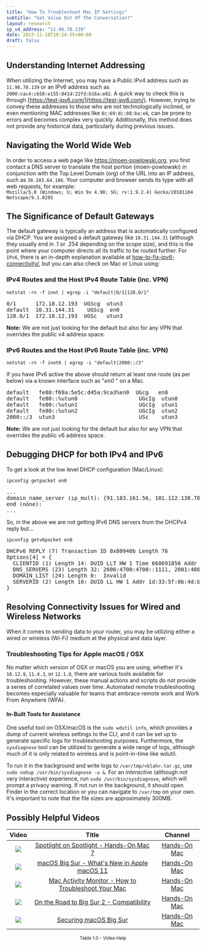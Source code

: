 ```yaml
---
title: "How To Troubleshoot Mac IP Settings"
subtitle: "Get Value Out Of The Conversation?"
layout: research
ip_v4_address: "11.96.78.139"
date: 2023-11-18T19:24:55+00:00
draft: false
---
```


## Understanding Internet Addressing

When utilizing the Internet, you may have a Public IPv4 address such as ```11.96.78.139``` or an IPv6 address such as ```2000:cac4:cb58:e155:841d:22fd:b16a:e82```. A quick way to check this is through [https://test-ipv6.com/](https://test-ipv6.com/). However, trying to convey these addresses to those who are not technologically inclined, or even mentioning MAC addresses like ```8c:69:dc:08:ba:e8```, can be prone to errors and becomes complex very quickly. Additionally, this method does not provide any historical data, particularly during previous issues.
## Navigating the World Wide Web
In order to access a web page like https://moen-powlowski.org, you first contact a DNS server to translate the host portion (moen-powlowski) in conjunction with the Top Level Domain (org) of the URL into an IP address, such as ```38.103.64.186```. Your computer and browser sends its type with all web requests, for example: <br>```Mozilla/5.0 (Windows; U; Win 9x 4.90; SG; rv:1.9.2.4) Gecko/20101104 Netscape/9.1.0285```
## The Significance of Default Gateways
The default gateway is typically an address that is automatically configured via DHCP. You are assigned a default gateway like ```10.31.144.31``` (although they usually end in .1 or .254 depending on the scope size), and this is the point where your computer directs all its traffic to be routed further. For ```IPv6```, there is an in-depth explanation available at [how-to-fix-ipv6-connectivity/](/blog/how-to-fix-ipv6-connectivity/), but you can also check on Mac or Linux using: <br>
### IPv4 Routes and the Host IPv4 Route Table (inc. VPN)
```netstat -rn -f inet | egrep -i "default|0/1|128.0/1"```

<pre>
0/1      172.18.12.193  UGScg  utun3
default  10.31.144.31    UGScg  en0
128.0/1  172.18.12.193  UGSc   utun3</pre>

**Note:** We are not just looking for the default but also for any VPN that overrides the public v4 address space.

### IPv6 Routes and the Host IPv6 Route Table (inc. VPN)
```netstat -rn -f inet6 | egrep -i "default|2000::/3"```

If you have IPv6 active the above should return at least one route (as per below) via a known interface such as "_en0_ " on a Mac. 

<pre>
default   fe80:f69a:5e5c:d45a:9ca3%en0  UGcg   en0
default   fe80::%utun0                   UGcIg  utun0
default   fe80::%utun1                   UGcIg  utun1
default   fe80::%utun2                   UGcIg  utun2
2000::/3  utun3                          USc    utun3</pre>

**Note:** We are not just looking for the default but also for any VPN that overrides the public v6 address space.
<br>

## Debugging DHCP for both IPv4 and IPv6

To get a look at the low level DHCP configuration (Mac/Linux): 

```ipconfig getpacket en0```

<pre>
...
domain_name_server (ip_mult): {91.183.161.56, 101.112.138.70}
end (none):
...</pre>

So, in the above we are not getting IPv6 DNS servers from the DHCPv4 reply but...

```ipconfig getv6packet en0```

<pre>
DHCPv6 REPLY (7) Transaction ID 0x80940b Length 76
Options[4] = {
  CLIENTID (1) Length 14: DUID LLT HW 1 Time 668691856 Addr 8c:69:dc:08:ba:e8
  DNS_SERVERS (23) Length 32: 2606:4700:4700::1111, 2001:4860:4860::8844
  DOMAIN_LIST (24) Length 0:  Invalid
  SERVERID (2) Length 10: DUID LL HW 1 Addr 1d:33:5f:0b:4d:b9
}</pre>




## Resolving Connectivity Issues for Wired and Wireless Networks

When it comes to sending data to your router, you may be utilizing either a wired or wireless (Wi-Fi) medium at the physical and data layer.
### Troubleshooting Tips for Apple macOS / OSX
No matter which version of OSX or macOS you are using, whether it's ```10.12.9```, ```11.4.3```, or ```12.1.6```, there are various tools available for troubleshooting. However, these manual actions and scripts do not provide a series of correlated values over time. Automated remote troubleshooting becomes especially valuable for teams that embrace remote work and Work From Anywhere (WFA).
#### In-Built Tools for Assistance
One useful tool on OSX/macOS is the ```sudo wdutil info```, which provides a dump of current wireless settings to the CLI, and it can be set up to generate specific logs for troubleshooting purposes. Furthermore, the ```sysdiagnose``` tool can be utilized to generate a wide range of logs, although much of it is only related to wireless and is point-in-time like wdutil.

To run it in the background and write logs to ```/var/tmp/<blah>.tar.gz```, use ```sudo nohup /usr/bin/sysdiagnose -u &```. For an *interactive* (although not very interactive) experience, run ```sudo /usr/bin/sysdiagnose```, which will prompt a privacy warning. If not run in the background, it should open Finder in the correct location or you can navigate to ```/var/tmp``` on your own. It's important to note that the file sizes are approximately 300MB.
## Possibly Helpful Videos

<link href="/plugins/lity/css/lity.min.css" rel="stylesheet">
<script src="/plugins/lity/js/lity.min.js"></script>
<div class="table1-start"></div>

|Video | Title | Channel |
| :---: | :---: | :---: |
|<a href="https://www.youtube.com/watch?v=RslZ4W1EPqk" data-lity><img src="https://i.ytimg.com/vi/RslZ4W1EPqk/default.jpg" class="img-fluid"></a>|<a href="https://www.youtube.com/watch?v=RslZ4W1EPqk" data-lity>Spotlight on Spotlight - Hands-On Mac 7</a>|<a target="_blank" href="https://www.youtube.com/channel/UCg43DP8MdHVcl4rFK_delBg" >Hands-On Mac</a>|
|<a href="https://www.youtube.com/watch?v=JMKi6o9kaZI" data-lity><img src="https://i.ytimg.com/vi/JMKi6o9kaZI/default.jpg" class="img-fluid"></a>|<a href="https://www.youtube.com/watch?v=JMKi6o9kaZI" data-lity>macOS Big Sur - What&#39;s New in Apple macOS 11</a>|<a target="_blank" href="https://www.youtube.com/channel/UCg43DP8MdHVcl4rFK_delBg" >Hands-On Mac</a>|
|<a href="https://www.youtube.com/watch?v=TWzWd_DiaJ0" data-lity><img src="https://i.ytimg.com/vi/TWzWd_DiaJ0/default.jpg" class="img-fluid"></a>|<a href="https://www.youtube.com/watch?v=TWzWd_DiaJ0" data-lity>Mac Activity Monitor - How to Troubleshoot Your Mac</a>|<a target="_blank" href="https://www.youtube.com/channel/UCg43DP8MdHVcl4rFK_delBg" >Hands-On Mac</a>|
|<a href="https://www.youtube.com/watch?v=HEbK-Tignuc" data-lity><img src="https://i.ytimg.com/vi/HEbK-Tignuc/default.jpg" class="img-fluid"></a>|<a href="https://www.youtube.com/watch?v=HEbK-Tignuc" data-lity>On the Road to Big Sur 2 - Compatibility</a>|<a target="_blank" href="https://www.youtube.com/channel/UCg43DP8MdHVcl4rFK_delBg" >Hands-On Mac</a>|
|<a href="https://www.youtube.com/watch?v=7KdhJimuhNw" data-lity><img src="https://i.ytimg.com/vi/7KdhJimuhNw/default.jpg" class="img-fluid"></a>|<a href="https://www.youtube.com/watch?v=7KdhJimuhNw" data-lity>Securing macOS Big Sur</a>|<a target="_blank" href="https://www.youtube.com/channel/UCg43DP8MdHVcl4rFK_delBg" >Hands-On Mac</a>|

<center><small>Table 1.0 - Video Help</small></center>
 <br>
<div class="table1-end"></div>
<script type="text/javascript">
(function() {
    $('div.table1-start').nextUntil('div.table1-end', 'table').addClass('table thead-dark table-striped table-responsive rounded').attr('id', 't1');
    $('#t1').find('thead').addClass('thead-dark');
})();
</script>
